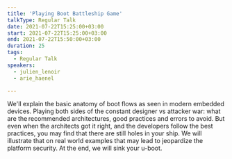 ```yaml
---
title: 'Playing Boot Battleship Game'
talkType: Regular Talk
date: 2021-07-22T15:25:00+03:00
start: 2021-07-22T15:25:00+03:00
end: 2021-07-22T15:50:00+03:00
duration: 25
tags:
  - Regular Talk
speakers:
  - julien_lenoir
  - arie_haenel

---
```

We'll explain the basic anatomy of boot flows as seen in modern embedded devices. Playing both sides of the constant designer vs attacker war: what are the recommended architectures, good practices and errors to avoid. But even when the architects got it right, and the developers follow the best practices, you may find that there are still holes in your ship. We will illustrate that on real world examples that may lead to jeopardize the platform security. At the end, we will sink your u-boot.